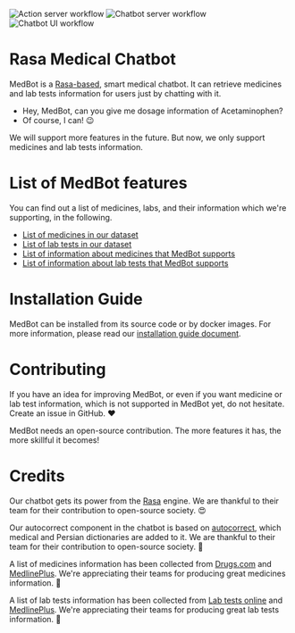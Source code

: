 ![Action server workflow](https://github.com/arezae/chatbot/actions/workflows/docker_push_actions.yml/badge.svg?style=svg)
![Chatbot server workflow](https://github.com/arezae/chatbot/actions/workflows/docker_push_chatbot.yml/badge.svg?style=svg)
![Chatbot UI workflow](https://github.com/arezae/chatbot/actions/workflows/docker_push_ui.yml/badge.svg?style=svg)


# Rasa Medical Chatbot

MedBot is a [Rasa-based](https://rasa.com/), smart medical chatbot. It can retrieve medicines and lab tests information for users just by chatting with it.

- Hey, MedBot, can you give me dosage information of Acetaminophen?
- Of course, I can! :wink:

We will support more features in the future. But now, we only support medicines and lab tests information.

# List of MedBot features

You can find out a list of medicines, labs, and their information which we're supporting, in the following. 

* [List of medicines in our dataset](https://github.com/arezae/chatbot/wiki/List-of-medicines)
* [List of lab tests in our dataset](https://github.com/arezae/chatbot/wiki/List-of-lab-test)
* [List of information about medicines that MedBot supports](https://github.com/arezae/chatbot/wiki/Medicines-information)
* [List of information about lab tests that MedBot supports](https://github.com/arezae/chatbot/wiki/Lab-tests-information)

# Installation Guide

MedBot can be installed from its source code or by docker images. For more information, please read our [installation guide document](https://github.com/arezae/chatbot/wiki/Installation-Guide).

# Contributing

If you have an idea for improving MedBot, or even if you want medicine or lab test information, which is not supported in MedBot yet, do not hesitate. Create an issue in GitHub. :heart:

MedBot needs an open-source contribution. The more features it has, the more skillful it becomes! 

# Credits
Our chatbot gets its power from the [Rasa](https://rasa.com/) engine. We are thankful to their team for their contribution to open-source society. :heart_eyes:

Our autocorrect component in the chatbot is based on [autocorrect](https://github.com/filyp/autocorrect), which medical and Persian dictionaries are added to it. We are thankful to their team for their contribution to open-source society. :star_struck:

A list of medicines information has been collected from [Drugs.com](https://www.drugs.com/) and [MedlinePlus](https://medlineplus.gov/druginformation.html). We're appreciating their teams for producing great medicines information. :hugs:

A list of lab tests information has been collected from [Lab tests online](https://labtestsonline.org/) and [MedlinePlus](https://medlineplus.gov/lab-tests/). We're appreciating their teams for producing great lab tests information. :hugs:
